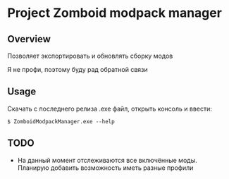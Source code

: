 # Project Zomboid modpack manager

## Overview
Позволяет экспортировать и обновлять сборку модов

Я не профи, поэтому буду рад обратной связи

## Usage
Скачать с последнего релиза .exe файл, открыть консоль и ввести:
```
$ ZomboidModpackManager.exe --help
```

## TODO
- На данный момент отслеживаются все включённые моды. Планирую добавить возможность иметь разные профили
